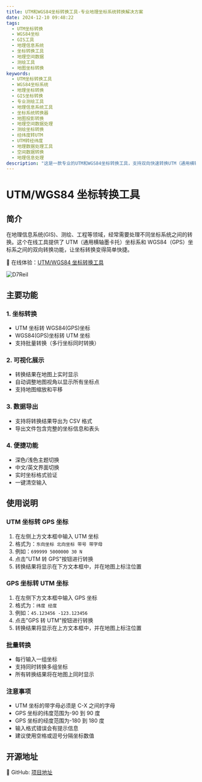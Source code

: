 ```yaml
---
title: UTM和WGS84坐标转换工具-专业地理坐标系统转换解决方案
date: 2024-12-10 09:48:22
tags:
  - UTM坐标转换
  - WGS84坐标
  - GIS工具
  - 地理信息系统
  - 坐标转换工具
  - 地理空间数据
  - 测绘工具
  - 地图坐标转换
keywords:
  - UTM坐标转换工具
  - WGS84坐标系统
  - 地理坐标转换
  - GIS坐标转换
  - 专业测绘工具
  - 地理信息系统工具
  - 坐标系统转换器
  - 地图投影转换
  - 地理空间数据处理
  - 测绘坐标转换
  - 经纬度转UTM
  - UTM转经纬度
  - 地理数据处理工具
  - 空间数据转换
  - 地理信息处理
description: "这是一款专业的UTM和WGS84坐标转换工具，支持双向快速转换UTM（通用横轴墨卡托）坐标与WGS84（GPS）坐标。工具提供实时地图可视化功能，支持批量坐标转换，并可导出CSV格式结果。适用于GIS工程师、测绘专业人员、地理信息系统开发者等专业用户，为地理空间数据处理、地图制作、工程测量等领域提供精确的坐标转换服务。工具界面简洁直观，支持中英文切换，深浅主题模式，让专业的坐标转换变得简单高效。提供实时坐标验证、一键清空、自动地图定位等实用功能，是地理信息处理的理想工具。Our professional UTM-WGS84 coordinate conversion tool enables seamless transformation between UTM (Universal Transverse Mercator) and WGS84 (GPS) coordinate systems. Features include real-time map visualization, batch coordinate conversion, and CSV export capabilities. Designed for GIS engineers, surveyors, and geospatial developers, it provides precise coordinate transformation for geographic data processing, cartography, and engineering surveys. With a user-friendly interface supporting both Chinese and English, light/dark themes, and practical features like real-time coordinate validation and auto-map positioning, it streamlines professional coordinate conversion workflows."
---
```


# UTM/WGS84 坐标转换工具

## 简介

在地理信息系统(GIS)、测绘、工程等领域，经常需要处理不同坐标系统之间的转换。这个在线工具提供了 UTM（通用横轴墨卡托）坐标系和 WGS84（GPS）坐标系之间的双向转换功能，让坐标转换变得简单快捷。

🔗 在线体验：[UTM/WGS84 坐标转换工具](https://utm.cdtools.click)

![D7ReiI](https://cdn.jsdelivr.net/gh/houxiaozhao/imageLibrary@master/uPic/2024/12/10/D7ReiI.png)

## 主要功能

### 1. 坐标转换

- UTM 坐标转 WGS84(GPS)坐标
- WGS84(GPS)坐标转 UTM 坐标
- 支持批量转换（多行坐标同时转换）

### 2. 可视化展示

- 转换结果在地图上实时显示
- 自动调整地图视角以显示所有坐标点
- 支持地图缩放和平移

### 3. 数据导出

- 支持将转换结果导出为 CSV 格式
- 导出文件包含完整的坐标信息和表头

### 4. 便捷功能

- 深色/浅色主题切换
- 中文/英文界面切换
- 实时坐标格式验证
- 一键清空输入

## 使用说明

### UTM 坐标转 GPS 坐标

1. 在左侧上方文本框中输入 UTM 坐标
2. 格式为：`东向坐标 北向坐标 带号 带字母`
3. 例如：`699999 5000000 30 N`
4. 点击"UTM 转 GPS"按钮进行转换
5. 转换结果将显示在下方文本框中，并在地图上标注位置

### GPS 坐标转 UTM 坐标

1. 在左侧下方文本框中输入 GPS 坐标
2. 格式为：`纬度 经度`
3. 例如：`45.123456 -123.123456`
4. 点击"GPS 转 UTM"按钮进行转换
5. 转换结果将显示在上方文本框中，并在地图上标注位置

### 批量转换

- 每行输入一组坐标
- 支持同时转换多组坐标
- 所有转换结果将在地图上同时显示

### 注意事项

- UTM 坐标的带字母必须是 C-X 之间的字母
- GPS 坐标的纬度范围为-90 到 90 度
- GPS 坐标的经度范围为-180 到 180 度
- 输入格式错误会有提示信息
- 建议使用空格或逗号分隔坐标数值

## 开源地址

🔗 GitHub: [项目地址](https://github.com/houxiaozhao/utmCoordinateTransformation)
